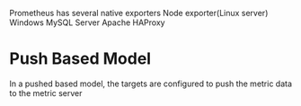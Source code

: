 Prometheus has several native exporters
Node exporter(Linux server)
Windows
MySQL Server
Apache
HAProxy
# Push Based Model
In a pushed based model, the targets are configured to push the metric data to the metric server